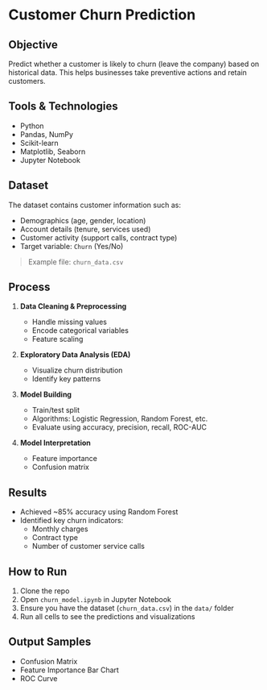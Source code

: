 # Customer Churn Prediction

## Objective
Predict whether a customer is likely to churn (leave the company) based on historical data. This helps businesses take preventive actions and retain customers.

## Tools & Technologies
- Python
- Pandas, NumPy
- Scikit-learn
- Matplotlib, Seaborn
- Jupyter Notebook

## Dataset
The dataset contains customer information such as:
- Demographics (age, gender, location)
- Account details (tenure, services used)
- Customer activity (support calls, contract type)
- Target variable: `Churn` (Yes/No)

> Example file: `churn_data.csv`

## Process
1. **Data Cleaning & Preprocessing**
   - Handle missing values
   - Encode categorical variables
   - Feature scaling

2. **Exploratory Data Analysis (EDA)**
   - Visualize churn distribution
   - Identify key patterns

3. **Model Building**
   - Train/test split
   - Algorithms: Logistic Regression, Random Forest, etc.
   - Evaluate using accuracy, precision, recall, ROC-AUC

4. **Model Interpretation**
   - Feature importance
   - Confusion matrix

## Results
- Achieved ~85% accuracy using Random Forest
- Identified key churn indicators:
  - Monthly charges
  - Contract type
  - Number of customer service calls

## How to Run
1. Clone the repo
2. Open `churn_model.ipynb` in Jupyter Notebook
3. Ensure you have the dataset (`churn_data.csv`) in the `data/` folder
4. Run all cells to see the predictions and visualizations

## Output Samples
- Confusion Matrix
- Feature Importance Bar Chart
- ROC Curve
